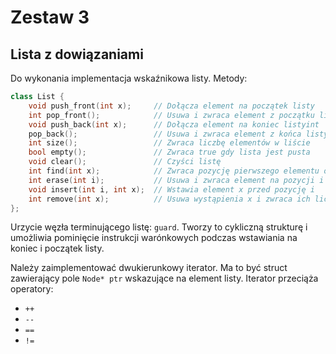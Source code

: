 # Zestaw 3

## Lista z dowiązaniami

Do wykonania implementacja wskaźnikowa listy. Metody:

```C++
class List {
    void push_front(int x);     // Dołącza element na początek listy
    int pop_front();            // Usuwa i zwraca element z początku listy
    void push_back(int x);      // Dołącza element na koniec listyint 
    pop_back();                 // Usuwa i zwraca element z końca listy
    int size();                 // Zwraca liczbę elementów w liście
    bool empty();               // Zwraca true gdy lista jest pusta
    void clear();               // Czyści listę
    int find(int x);            // Zwraca pozycję pierwszego elementu o wartości x
    int erase(int i);           // Usuwa i zwraca element na pozycji i
    void insert(int i, int x);  // Wstawia element x przed pozycję i
    int remove(int x);          // Usuwa wystąpienia x i zwraca ich liczbę
};
```

Urzycie węzła terminującego listę: `guard`. Tworzy to cykliczną strukturę i umożliwia pominięcie instrukcji warónkowych podczas wstawiania na koniec i początek listy.

Należy zaimplementować dwukierunkowy iterator. Ma to być struct zawierający pole `Node* ptr` wskazujące na element listy. Iterator przeciąża operatory:
- `++`
- `--`
- `==`
- `!=`
